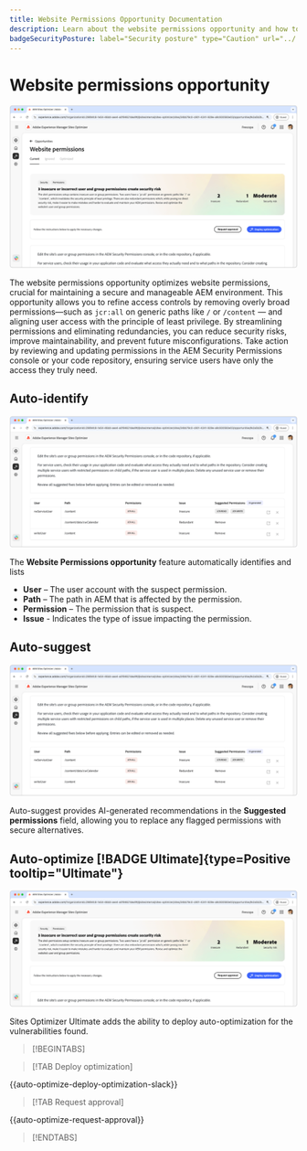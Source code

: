```yaml
---
title: Website Permissions Opportunity Documentation
description: Learn about the website permissions opportunity and how to use it to increase the security of on your website.
badgeSecurityPosture: label="Security posture" type="Caution" url="../../opportunity-types/security-posture.md" tooltip="Security posture"
---
```


# Website permissions opportunity

![Website permissions opportunity](./assets/website-permissions/hero.png)

The website permissions opportunity optimizes website permissions, crucial for maintaining a secure and manageable AEM environment. This opportunity allows you to refine access controls by removing overly broad permissions—such as `jcr:all` on generic paths like `/` or `/content` — and aligning user access with the principle of least privilege. By streamlining permissions and eliminating redundancies, you can reduce security risks, improve maintainability, and prevent future misconfigurations. Take action by reviewing and updating permissions in the AEM Security Permissions console or your code repository, ensuring service users have only the access they truly need.

## Auto-identify

![Auto-identify website permissions](./assets/website-permissions/auto-identify.png)

The **Website Permissions opportunity** feature automatically identifies and lists 

* **User** – The user account with the suspect permission.
* **Path** – The path in AEM that is affected by the permission.
* **Permission** – The permission that is suspect.
* **Issue** - Indicates the type of issue impacting the permission.

## Auto-suggest

![Auto-suggest website vulnerabilities](./assets/website-permissions/auto-suggest.png)

Auto-suggest provides AI-generated recommendations in the **Suggested permissions** field, allowing you to replace any flagged permissions with secure alternatives.

## Auto-optimize [!BADGE Ultimate]{type=Positive tooltip="Ultimate"}

![Auto-optimize website permissions](./assets/website-permissions/auto-optimize.png)

Sites Optimizer Ultimate adds the ability to deploy auto-optimization for the vulnerabilities found.

>[!BEGINTABS]

>[!TAB Deploy optimization]

{{auto-optimize-deploy-optimization-slack}}

>[!TAB Request approval]

{{auto-optimize-request-approval}}

>[!ENDTABS]